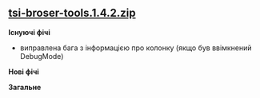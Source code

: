 ## **[tsi-broser-tools.1.4.2.zip](https://github.com/VitaliySimkin/tsi-browser-tools/files//dist.zip)**

**Існуючі фічі**
- виправлена бага з інформацією про колонку (якщо був ввімкнений DebugMode)

**Нові фічі**

**Загальне**